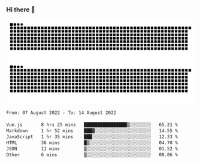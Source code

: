 ### Hi there 👋

![GitHub Snake Light](https://raw.githubusercontent.com/jichangee/jichangee/output/github-snake.svg#gh-light-mode-only)
![GitHub Snake dark](https://raw.githubusercontent.com/jichangee/jichangee/output/github-snake-dark.svg#gh-dark-mode-only)

<!--START_SECTION:waka-->

```text
From: 07 August 2022 - To: 14 August 2022

Vue.js       8 hrs 25 mins   ████████████████▒░░░░░░░░   65.21 %
Markdown     1 hr 52 mins    ███▓░░░░░░░░░░░░░░░░░░░░░   14.55 %
JavaScript   1 hr 35 mins    ███░░░░░░░░░░░░░░░░░░░░░░   12.33 %
HTML         36 mins         █▒░░░░░░░░░░░░░░░░░░░░░░░   04.70 %
JSON         11 mins         ▒░░░░░░░░░░░░░░░░░░░░░░░░   01.52 %
Other        6 mins          ▒░░░░░░░░░░░░░░░░░░░░░░░░   00.86 %
```

<!--END_SECTION:waka-->

<!--
![GitHub Snake Light](github-snake.svg#gh-light-mode-only)
![GitHub Snake dark](github-snake-dark.svg#gh-dark-mode-only)
-->

<!--
**jichangee/jichangee** is a ✨ _special_ ✨ repository because its `README.md` (this file) appears on your GitHub profile.

Here are some ideas to get you started:

- 🔭 I’m currently working on ...
- 🌱 I’m currently learning ...
- 👯 I’m looking to collaborate on ...
- 🤔 I’m looking for help with ...
- 💬 Ask me about ...
- 📫 How to reach me: ...
- 😄 Pronouns: ...
- ⚡ Fun fact: ...
-->
